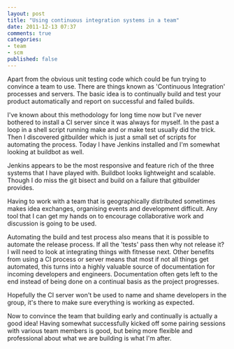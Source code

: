 ```yaml
---
layout: post
title: "Using continuous integration systems in a team"
date: 2011-12-13 07:37
comments: true
categories: 
- team
- scm
published: false
---
```


Apart from the obvious unit testing code which could be fun trying to
convince a team to use. There are things known as 'Continuous
Integration' processes and servers. The basic idea is to continually
build and test your product automatically and report on successful and
failed builds.

I've known about this methodology for long time now but I've never
bothered to install a CI server since it was always for myself. In the
past a loop in a shell script running make and or make test usually
did the trick. Then I discovered gitbuilder which is just a small set
of scripts for automating the process. Today I have Jenkins installed
and I'm somewhat looking at buildbot as well.

Jenkins appears to be the most responsive and feature rich of the
three systems that I have played with. Buildbot looks lightweight and
scalable.  Though I do miss the git bisect and build on a failure that
gitbuilder provides.

Having to work with a team that is geographically distributed
sometimes makes idea exchanges, organising events and development
difficult. Any tool that I can get my hands on to encourage
collaborative work and discussion is going to be used.

Automating the build and test process also means that it is possible
to automate the release process. If all the 'tests' pass then why not
release it? I will need to look at integrating things with fitnesse
next. Other benefits from using a CI process or server means that most
if not all things get automated, this turns into a highly valuable
source of documentation for incoming developers and
engineers. Documentation often gets left to the end instead of being
done on a continual basis as the project progresses.

Hopefully the CI server won't be used to name and shame developers in
the group, it's there to make sure everything is working as expected.

Now to convince the team that building early and continually is
actually a good idea! Having somewhat successfully kicked off some
pairing sessions with various team members is good, but being more
flexible and professional about what we are building is what I'm
after.

